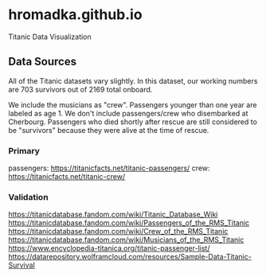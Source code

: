 # hromadka.github.io
Titanic Data Visualization

## Data Sources
All of the Titanic datasets vary slightly.  In this dataset, our working numbers are 703 survivors out of 2169 total onboard.  

We include the musicians as "crew".  Passengers younger than one year are labeled as age 1.  We don't include passengers/crew who disembarked at Cherbourg.  Passengers who died shortly after rescue are still considered to be "survivors" because they were alive at the time of rescue.  

### Primary
passengers: https://titanicfacts.net/titanic-passengers/
crew: https://titanicfacts.net/titanic-crew/

### Validation
https://titanicdatabase.fandom.com/wiki/Titanic_Database_Wiki
https://titanicdatabase.fandom.com/wiki/Passengers_of_the_RMS_Titanic
https://titanicdatabase.fandom.com/wiki/Crew_of_the_RMS_Titanic
https://titanicdatabase.fandom.com/wiki/Musicians_of_the_RMS_Titanic 
https://www.encyclopedia-titanica.org/titanic-passenger-list/ 
https://datarepository.wolframcloud.com/resources/Sample-Data-Titanic-Survival
